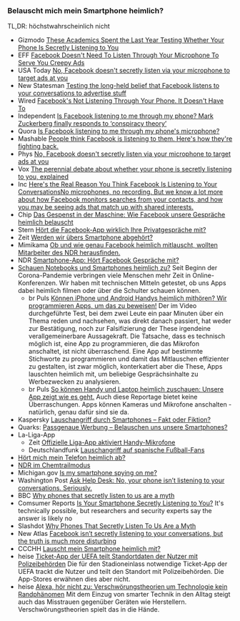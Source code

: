 ### Belauscht mich mein Smartphone heimlich?
TL,DR: höchstwahrscheinlich nicht
* Gizmodo [These Academics Spent the Last Year Testing Whether Your Phone Is Secretly Listening to You](https://gizmodo.com/these-academics-spent-the-last-year-testing-whether-you-1826961188)
* EFF [Facebook Doesn't Need To Listen Through Your Microphone To Serve You Creepy Ads](https://www.eff.org/de/deeplinks/2018/04/facebook-doesnt-need-listen-through-your-microphone-serve-you-creepy-ads)
* USA Today [No, Facebook doesn't secretly listen via your microphone to target ads at you](https://eu.usatoday.com/story/tech/2018/04/10/no-facebook-doesnt-secretly-listen-via-your-microphone-target-ads-you/505257002/)
* New Statesman [Testing the long-held belief that Facebook listens to your conversations to advertise stuff](https://www.newstatesman.com/science-tech/social-media/2018/03/testing-facebook-listens-your-conversations-adverts)
* Wired [Facebook's Not Listening Through Your Phone. It Doesn't Have To](https://www.wired.com/story/facebooks-listening-smartphone-microphone/)
* Independent [Is Facebook listening to me through my phone? Mark Zuckerberg finally responds to ‘conspiracy theory’](https://www.independent.co.uk/life-style/gadgets-and-tech/news/facebook-listening-listen-does-is-microphone-app-phone-mark-zuckerberg-a8299281.html)
* Quora [Is Facebook listening to me through my phone's microphone?](https://www.quora.com/Is-Facebook-listening-to-me-through-my-phones-microphone)
* Mashable [People think Facebook is listening to them. Here's how they're fighting back.](https://mashable.com/2017/11/01/facebook-microphone-spying-ads-preventing)
* Phys [No, Facebook doesn't secretly listen via your microphone to target ads at you](https://m.phys.org/news/2018-04-facebook-doesnt-secretly-microphone-ads.html)
* Vox [The perennial debate about whether your phone is secretly listening to you, explained](https://www.vox.com/the-goods/2018/12/28/18158968/facebook-microphone-tapping-recording-instagram-ads)
* Inc [Here's the Real Reason You Think Facebook Is Listening to Your ConversationsNo microphones, no recording. But we know a lot more about how Facebook monitors searches from your contacts, and how you may be seeing ads that match up with shared interests.](https://www.inc.com/john-brandon/heres-real-reason-you-think-facebook-is-listening-to-your-conversations.html)
* Chip [Das Gespenst in der Maschine: Wie Facebook unsere Gespräche heimlich belauscht](https://www.chip.de/news/Wie-Facebook-unsere-Gespraeche-heimlich-belauscht_131223311.html)
* Stern [Hört die Facebook-App wirklich Ihre Privatgespräche mit?](https://www.stern.de/digital/smartphones/facebook--lauscht-die-smartphone-app-wirklich-bei-gespraechen-mit--7488112.html)
* Zeit [Werden wir übers Smartphone abgehört?](https://www.zeit.de/digital/2019-08/facebook-smartphone-apps-illegales-abhoeren-mikrofon-werbung/komplettansicht)
* Mimikama [Ob und wie genau Facebook heimlich mitlauscht, wollten Mitarbeiter des NDR herausfinden.](https://www.mimikama.at/facebook-auf-dem-pruefstand-lauscht-das-unternehmen-mit/)
* NDR [Smartphone-App: Hört Facebook Gespräche mit?](https://www.ndr.de/ratgeber/verbraucher/Smartphone-App-Hoert-Facebook-Gespraeche-mit,facebook2806.html)
* [Schauen Notebooks und Smartphones heimlich zu?](https://medium.com/br-next/schauen-notebooks-und-smartphones-heimlich-zu-ff1e516579a) Seit Beginn der Corona-Pandemie verbringen viele Menschen mehr Zeit in Online-Konferenzen. Wir haben mit technischen Mitteln getestet, ob uns Apps dabei heimlich filmen oder über die Schulter schauen können.
    * br Puls [Können iPhone und Android Handys heimlich mithören? Wir programmieren Apps, um das zu beweisen!](https://www.youtube.com/watch?v=rX2tK-qSVpk) Der im Video durchgeführte Test, bei dem zwei Leute ein paar Minuten über ein Thema reden und nachsehen, was direkt danach passiert, hat weder zur Bestätigung, noch zur Falsifizierung der These irgendeine verallgemeinerbare Aussagekraft. Die Tatsache, dass es technisch möglich ist, eine App zu programmieren, die das Mikrofon anschaltet, ist nicht überraschend. Eine App auf bestimmte Stichworte zu programmieren und damit das Mitlauschen effizienter zu gestalten, ist zwar möglich, konterkatiert aber die These, Apps lauschten heimlich mit, um beliebige Gesprächsinhalte zu Werbezwecken zu analysieren.
    * br Puls [So können Handy und Laptop heimlich zuschauen: Unsere App zeigt wie es geht.](https://www.youtube.com/watch?v=YGKY_F50I_8) Auch diese Reportage bietet keine Überraschungen. Apps können Kameras und Mikrofone anschalten - natürlich, genau dafür sind sie da.
* Kaspersky [Lauschangriff durch Smartphones – Fakt oder Fiktion?](https://www.kaspersky.de/blog/smartphones-eavesdropping/19862/)
* Quarks: [Passgenaue Werbung – Belauschen uns unsere Smartphones? ](https://www.quarks.de/podcast/quarks-daily-spezial-folge-66-passgenaue-werbung-belauschen-uns-unsere-smartphones/)
* La-Liga-App
    * Zeit [Offizielle Liga-App aktiviert Handy-Mikrofone](https://www.zeit.de/digital/datenschutz/2018-06/la-liga-app-spanien-fussball-dsgvo-pay-tv-lizenz-betrug)
    * Deutschlandfunk [Lauschangriff auf spanische Fußball-Fans](https://www.deutschlandfunk.de/liga-app-lauschangriff-auf-spanische-fussball-fans-100.html)
* [Hört mich mein Telefon heimlich ab?](https://ohmyroot.wordpress.com/2023/01/21/hort-mich-mein-telefon-heimlich-ab/)
* [NDR im Chemtrailmodus](https://ohmyroot.wordpress.com/2018/08/05/ndr-im-chemtrailmodus/)
* Michigan.gov [Is my smartphone spying on me?](https://www.michigan.gov/ag/consumer-protection/consumer-alerts/consumer-alerts/shopping/is-my-smartphone-spying-on-me)
* Washington Post [Ask Help Desk: No, your phone isn’t listening to your conversations. Seriously.](https://www.washingtonpost.com/technology/2021/11/12/phone-audio-targeting-privacy/)
* BBC [Why phones that secretly listen to us are a myth](https://www.bbc.com/news/technology-49585682)
* Comsumer Reports [Is Your Smartphone Secretly Listening to You?](https://www.consumerreports.org/smartphones/is-your-smartphone-secretly-listening-to-you/) It's technically possible, but researchers and security experts say the answer is likely no
* Slashdot [Why Phones That Secretly Listen To Us Are a Myth](https://yro.slashdot.org/story/19/09/06/168214/why-phones-that-secretly-listen-to-us-are-a-myth)
* New Atlas [Facebook isn’t secretly listening to your conversations, but the truth is much more disturbing](https://newatlas.com/computers/facebook-not-secretly-listening-conversations/)
* CCCHH [Lauscht mein Smartphone heimlich mit?](https://media.ccc.de/v/ccchh-extras-56164-lauscht-mein-smartpho)
* heise [Ticket-App der UEFA teilt Standortdaten der Nutzer mit Polizeibehörden](https://www.heise.de/news/Ticket-App-der-UEFA-teilt-Standortdaten-der-Nutzer-mit-Polizeibehoerden-9790495.html) Die für den Stadioneinlass notwendige Ticket-App der UEFA trackt die Nutzer und teilt den Standort mit Polizeibehörden. Die App-Stores erwähnen dies aber nicht.
* heise [Alexa, hör nicht zu: Verschwörungstheorien um Technologie kein Randphänomen](https://www.heise.de/news/Studie-Technik-geraet-zunehmend-in-den-Fokus-von-Verschwoerungstheorien-9818483.html) Mit dem Einzug von smarter Technik in den Alltag steigt auch das Misstrauen gegenüber Geräten wie Herstellern. Verschwörungstheorien spielt das in die Hände.
